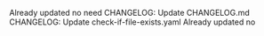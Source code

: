 Already updated no need
CHANGELOG: Update CHANGELOG.md
CHANGELOG: Update check-if-file-exists.yaml
Already updated no
